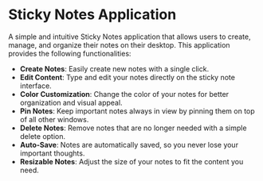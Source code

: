 # Sticky Notes Application 

A simple and intuitive Sticky Notes application that allows users to create, manage, and organize their notes on their desktop. This application provides the following functionalities:

- **Create Notes**: Easily create new notes with a single click.
- **Edit Content**: Type and edit your notes directly on the sticky note interface.
- **Color Customization**: Change the color of your notes for better organization and visual appeal.
- **Pin Notes**: Keep important notes always in view by pinning them on top of all other windows.
- **Delete Notes**: Remove notes that are no longer needed with a simple delete option.
- **Auto-Save**: Notes are automatically saved, so you never lose your important thoughts.
- **Resizable Notes**: Adjust the size of your notes to fit the content you need.
